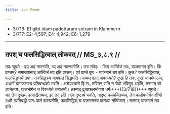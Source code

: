 ```yaml
---
title: २५० टिप्पण्यः

---
```

- 3/716: E1 gibt idaṃ padottaraṃ sūtram in Klammern
- 3/717: E2: 4,597; E4: 4,942; E6: 1,279

____________________________________________


## तपश् च फलसिद्धित्वाल् लोकवत् // MS_३,८.९ //

तपः श्रूयते - द्व्य् अहं नाश्नाति, त्र्य् अहं नाश्नातीति। तत्र संदेहः - किम् आर्त्विजं तपः, याजमानम् इति। किं प्राप्तम्? समाख्यानाद् आर्त्विजं तप इति प्राप्तम्। एवं प्राप्ते ब्रूमः - याजमानं तप इति। कुतः? फलसिद्धित्वात्, फलसिद्ध्यर्थं तपः। तपःसिद्धस्य यागफलं सिद्ध्यति। कथम् एतद् अवगम्यते? दुःखं हि तपः, दुःखं चाधर्मफलम्, अधर्मो यागफलस्य प्रतिबन्धको भवति। अश्रेयस्करो हि सः, तस्मिन् सति न श्रेयो भवितुम् अर्हति, तस्मात् सो ऽपनेतव्यः, फलभोगेन च विरुध्येते धर्माधर्मौ। तस्माद् दुःखफलभोगाय धर्मः+++({3/718})+++ श्रूयते। यत् तेन दुःखम् उत्पाद्यैतव्यम्, इदं तद् इति। एवं दृष्टार्थं भवति, नादृष्टं कल्पयितव्यम्, तेन फलोपभोगेन क्षीणो ऽधर्मे ऽप्रतिबद्धो यागः फलं दास्यतीति, फलसिद्धिश् च यजमानस्य कर्तव्या नर्त्विजाम्। तस्माद् याजमानं तप इति।
